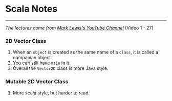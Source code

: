 # Scala Notes

___

*The lectures come from [Mark Lewis's YouTube Channel](https://www.youtube.com/watch?v=85bHg5AipvU&list=PLLMXbkbDbVt8JLumqKj-3BlHmEXPIfR42&index=1)* (Video 1 - 27)

### 2D Vector Class

1. When an `object` is created as the same name of a `class`, it is called a companian object.
2. You can still have `main` in it.
3. Overall the `Vector2D` class is more Java style.

### Mutable 2D Vector Class

1. More scala style, but harder to read.